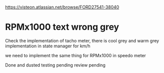 https://visteon.atlassian.net/browse/FORD27541-38040

# RPMx1000 text wrong grey


Check the implementation of tacho meter, there is cool grey and warm grey implementation in state manager for km/h

we need to implement the same thing for RPMx1000 in speedo meter

Done and dusted
testing pending
review pending


